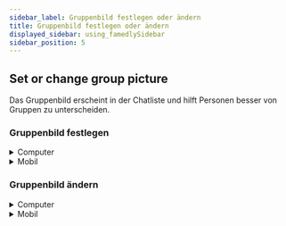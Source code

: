 ```yaml
---
sidebar_label: Gruppenbild festlegen oder ändern
title: Gruppenbild festlegen oder ändern
displayed_sidebar: using_famedlySidebar
sidebar_position: 5
---
```


## Set or change group picture

Das Gruppenbild erscheint in der Chatliste und hilft Personen besser von Gruppen zu unterscheiden.

### Gruppenbild festlegen

<details>
<summary>Computer</summary>

1. Klicken Sie auf ℹ in der rechten oberen Ecke des Bildschirms einer Gruppe, um die Gruppendetails zu öffnen
2. Klicken Sie auf **+** neben den Initialen der Gruppe
3. Wählen Sie ein Bild aus Ihrem Dateisystem
4. Klicken Sie auf **Öffnen**.

</details>


<details>
<summary>Mobil</summary>

1. Tippen Sie auf die Kopfzeile einer Gruppe, um die Gruppendetails zu öffnen.
2. Tippe auf **+** neben den Initialen der Gruppe
3. Wählen Sie ein Bild aus Ihrem Dateisystem
4. Klicken Sie auf **Öffnen**.

</details>

### Gruppenbild ändern


<details>
<summary>Computer</summary>

1. Klicken Sie auf ℹ in der rechten oberen Ecke des Bildschirms einer Gruppe, um die Gruppendetails zu öffnen
2. Klicken Sie auf ✎ neben dem Gruppenbild.
3. Wählen Sie ein Bild aus Ihrem Dateisystem
4. Klicken Sie auf **Öffnen**.

</details>

<details>
<summary>Mobil</summary>

1. Tippen Sie auf die Kopfzeile einer Gruppe, um die Gruppendetails zu öffnen.
2. Tippe auf ✎ neben dem Gruppenbild.
3. Wählen Sie ein Bild aus Ihrem Dateisystem
4. Klicken Sie auf **Öffnen**.

</details>